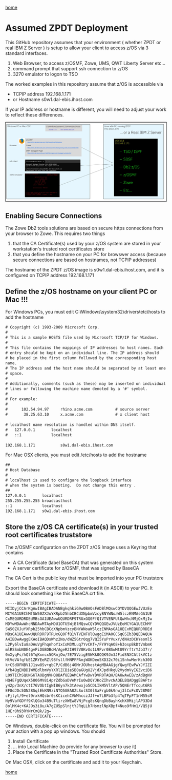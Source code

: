 [home](https://github.com/zeditor01/zowe_db2_tools/blob/main/docs/ZPDT_Build_Path.md)

# Assumed ZPDT Deployment

This GitHub repository assumes that your environment ( whether ZPDT or real IBM Z Server ) is setup to allow your client to access z/OS via 3 standard interfaces.
1. Web Browser, to access z/OSMF, Zowe, UMS, QWT Liberty Server etc...
2. command prompt that support ssh connection to z/OS
3. 3270 emulator to logon to TSO

The worked examples in this repository assume that z/OS is accessible via 
* TCPIP address 192.168.1.171
* or Hostname s0w1.dal-ebis.ihost.com

If your IP address or hostname is different, you will need to adjust your work to reflect these differences.

![zpdt_deployment](/images/zpdt_deployment.jpg)


## Enabling Secure Connections

The Zowe Db2 tools solutions are based on secure https connections from your browser to Zowe. This requires two things
1. that the CA Certificate(s) used by your z/OS system are stored in your workstation's trusted root certificates store
2. that you define the hostname on your PC for browswer access (because secure connections are based on hostnames, not TCPIP addresses)

The hostname of the ZPDT z/OS image is s0w1.dal-ebis.ihost.com, and it is configured on TCPIP address 192.168.1.171

## Define the z/OS hostname on your client PC or Mac !!!

For Windows PCs, you must edit C:\Windows\system32\drivers\etc\hosts to add the hostname

```
# Copyright (c) 1993-2009 Microsoft Corp.
#
# This is a sample HOSTS file used by Microsoft TCP/IP for Windows.
#
# This file contains the mappings of IP addresses to host names. Each
# entry should be kept on an individual line. The IP address should
# be placed in the first column followed by the corresponding host name.
# The IP address and the host name should be separated by at least one
# space.
#
# Additionally, comments (such as these) may be inserted on individual
# lines or following the machine name denoted by a '#' symbol.
#
# For example:
#
#      102.54.94.97     rhino.acme.com          # source server
#       38.25.63.10     x.acme.com              # x client host

# localhost name resolution is handled within DNS itself.
#	127.0.0.1       localhost
#	::1             localhost

192.168.1.171           s0w1.dal-ebis.ihost.com
```

For Mac OSX clients, you must edit /etc/hosts to add the hostname
```
##
# Host Database
#
# localhost is used to configure the loopback interface
# when the system is booting.  Do not change this entry .
##
127.0.0.1       localhost
255.255.255.255 broadcasthost
::1             localhost
192.168.1.171   s0w1.dal-ebis.ihost.com
```

## Store the z/OS CA certificate(s) in your trusted root certificates truststore

The z/OSMF configuration on the ZPDT z/OS Image uses a Keyring that contains
* A CA Certificate (label BaseCA) that was generated on this system
* A server certificate for z/OSMF, that was signed by BaseCA

The CA Cert is the public key that must be imported into your PC truststore

Export the BaseCA certificate and download it (in ASCII) to your PC. It should look something like this BaseCA.crt file.

```
-----BEGIN CERTIFICATE-----
MIIDyjCCArKgAwIBAgIBADANBgkqhkiG9w0BAQsFADBlMQswCQYDVQQGEwJVUzEo
MCYGA1UEChMfSW50ZXJuYXRpb25hbCBCdXNpbmVzcyBNYWNoaW5lczENMAsGA1UE
CxMEQURDRDEdMBsGA1UEAwwUQURDRF9TRUxGQ0FfQ1VTVENFUlQwHhcNMjQxMjIw
MDYwMDAwWhcNNDAwMTAyMDU1OTU5WjBlMQswCQYDVQQGEwJVUzEoMCYGA1UEChMf
SW50ZXJuYXRpb25hbCBCdXNpbmVzcyBNYWNoaW5lczENMAsGA1UECxMEQURDRDEd
MBsGA1UEAwwUQURDRF9TRUxGQ0FfQ1VTVENFUlQwggEiMA0GCSqGSIb3DQEBAQUA
A4IBDwAwggEKAoIBAQDsWhz2No/dWZ5Gtr0qg7VQI5YuPrVuxY/dNHzDCKYeoml5
L2Py6lvIu8aDAuVgFhqnhoY1xCoM3MLuq7YvCKf+/FY9YqAO8+h3ospBkDtVmbmK
mlRSSmbN0E4gvPiDGBOBoM/AgeR2IH97V0KvUo1L9Pvr0BSwMtU9YrftrYJb37r/
0mXyqFs/hQl6TqKxncx5QRnjOw/7E75VzigESWKk0QQK9Jm3JFidSNXCAttkVC1z
HtVeVAfqfbE1ZRYEeRZl98fsllfHNPFPAmjWOKDeo5XD32c70i1SnhwMerKch30O
k+CSdOFNBV1J1sw8Sv+gbCP/CdB6j40MrJOUhostAgMBAAGjgYQwgYEwPwYJYIZI
AYb4QgENBDIWMEdlbmVyYXRlZCBieSB0aGUgU2VjdXJpdHkgU2VydmVyIGZvciB6
L09TIChSQUNGKTAOBgNVHQ8BAf8EBAMCAfYwDwYDVR0TAQH/BAUwAwEB/zAdBgNV
HQ4EFgQUqeX5U06MV8i4prZdbGaDVeMrIu0wDQYJKoZIhvcNAQELBQADggEBAFtv
y42p/3nX/ctI76VObtIgNIB6yn7k3tAewxjo5CDLIkM5VltAP/5QNErTfcqut6RS
EF8dJDc5ON28SqlEkKN9ziNTQ5GEA8ZLSolSI0lSaFrgb0k9nwj3lCoFcOV28M0f
cFjlyl/9+el9rxkHQsbr0sKCicehCVWMhcczJJf+o7LBFb3fp4TqTPpFT1nM55sM
Ny9VafGDYf9XlQGo34B9uTlirzXWEw8VNjPcg8sKQnqDbBayhKchX0MijlAP33Dd
8olMK4c+KAJOs3i8u/A7gZU5pSlnjtYJRqLLb7HsmzlNpXBpf4Nuo9fHm1/VQ5jU
1HEr8h93RYNrCmQk/2g=
-----END CERTIFICATE-----

```

On Windows, double-click on the certificate file. You will be prompted for your action with a pop up windows. You should 
1. Install Certificate
2. ... into Local Machine (to provide for any browser to use it)
3. Place the Certificate in the "Trusted Root Certificate Authorities" Store.

On Mac OSX, click on the certificate and add it to your Keychain.



[home](https://github.com/zeditor01/zowe_db2_tools/blob/main/docs/ZPDT_Build_Path.md)
